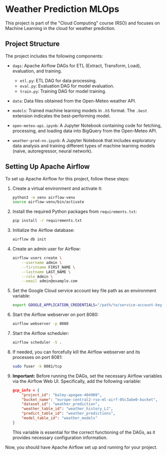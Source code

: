 # Weather Prediction MLOps

This project is part of the "Cloud Computing" course (RSO) and focuses on Machine Learning in the cloud for weather prediction.

## Project Structure

The project includes the following components:

- `dags`: Apache Airflow DAGs for ETL (Extract, Transform, Load), evaluation, and training.
  - `etl.py`: ETL DAG for data processing.
  - `eval.py`: Evaluation DAG for model evaluation.
  - `train.py`: Training DAG for model training.

- `data`: Data files obtained from the Open-Meteo weather API.

- `models`: Trained machine learning models in `.h5` format. The `.best` extension indicates the best-performing model.

- `open-meteo-api.ipynb`: A Jupyter Notebook containing code for fetching, processing, and loading data into BigQuery from the Open-Meteo API.

- `weather-pred-nn.ipynb`: A Jupyter Notebook that includes exploratory data analysis and training different types of machine learning models (naive, autoregressor, neural network).

## Setting Up Apache Airflow

To set up Apache Airflow for this project, follow these steps:

1. Create a virtual environment and activate it:

   ```bash
   python3 -m venv airflow-venv
   source airflow-venv/bin/activate
   ```

2. Install the required Python packages from `requirements.txt`:

   ```bash
   pip install -r requirements.txt
   ```

3. Initialize the Airflow database:

   ```bash
   airflow db init
   ```

4. Create an admin user for Airflow:

   ```bash
   airflow users create \
       --username admin \
       --firstname FIRST_NAME \
       --lastname LAST_NAME \
       --role Admin \
       --email admin@example.com
   ```

5. Set the Google Cloud service account key file path as an environment variable:

   ```bash
   export GOOGLE_APPLICATION_CREDENTIALS="/path/to/service-account-key.json"
   ```

6. Start the Airflow webserver on port 8080:

   ```bash
   airflow webserver -p 8080
   ```

7. Start the Airflow scheduler:

   ```bash
   airflow scheduler -S .
   ```

8. If needed, you can forcefully kill the Airflow webserver and its processes on port 8081:

   ```bash
   sudo fuser -k 8081/tcp
   ```

9. **Important:** Before running the DAGs, set the necessary Airflow variables via the Airflow Web UI. Specifically, add the following variable:

   ```json
   gcp_info = {
       "project_id": "balmy-apogee-404909",
       "bucket_name": "europe-central2-rso-ml-airf-05c3abe0-bucket",
       "dataset_id": "weather_prediction",
       "weather_table_id": "weather_history_LJ",
       "predict_table_id": "weather_predictions",
       "model_table_id": "weather_models"
   }
   ```

   This variable is essential for the correct functioning of the DAGs, as it provides necessary configuration information.


Now, you should have Apache Airflow set up and running for your project.
